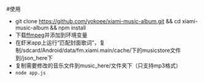 #使用    
* git clone https://github.com/yokoee/xiami-music-album.git && cd xiami-music-album && npm install
* 下载[ffmpeg](https://www.ffmpeg.org/download.html)并添加到环境变量     
* 在虾米app上运行“匹配封面歌词”，复制/sdcard/Android/data/fm.xiami.main/cache/下的musicstore文件到/json_here下    
* 复制需要修改的音乐文件到music_here/文件夹下（只支持mp3格式）
* ```node app.js```